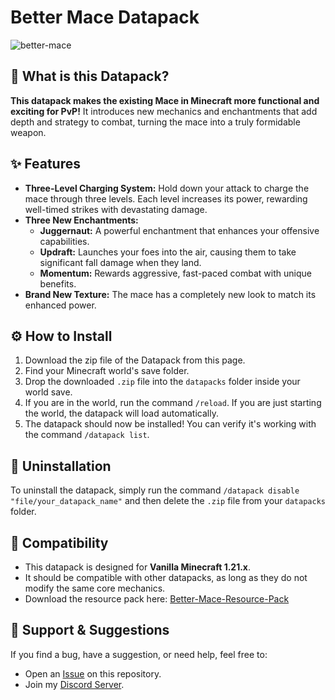 # **Better Mace Datapack**

![better-mace](https://i.postimg.cc/Y0sLKwFK/better-mace.png)

## **📖 What is this Datapack?**

**This datapack makes the existing Mace in Minecraft more functional and exciting for PvP\!** It introduces new mechanics and enchantments that add depth and strategy to combat, turning the mace into a truly formidable weapon.

## **✨ Features**

* **Three-Level Charging System:** Hold down your attack to charge the mace through three levels. Each level increases its power, rewarding well-timed strikes with devastating damage.  
* **Three New Enchantments:**  
  * **Juggernaut:** A powerful enchantment that enhances your offensive capabilities.  
  * **Updraft:** Launches your foes into the air, causing them to take significant fall damage when they land.  
  * **Momentum:** Rewards aggressive, fast-paced combat with unique benefits.  
* **Brand New Texture:** The mace has a completely new look to match its enhanced power.

## **⚙️ How to Install**

1. Download the zip file of the Datapack from this page.  
2. Find your Minecraft world's save folder.  
3. Drop the downloaded `.zip` file into the `datapacks` folder inside your world save.  
4. If you are in the world, run the command `/reload`. If you are just starting the world, the datapack will load automatically.  
5. The datapack should now be installed\! You can verify it's working with the command `/datapack list`.

## **🔧 Uninstallation**

To uninstall the datapack, simply run the command `/datapack disable "file/your_datapack_name"` and then delete the `.zip` file from your `datapacks` folder.

## **🤝 Compatibility**

* This datapack is designed for **Vanilla Minecraft 1.21.x**.  
* It should be compatible with other datapacks, as long as they do not modify the same core mechanics.  
* Download the resource pack here: [Better-Mace-Resource-Pack](https://drive.google.com/uc?export=download&id=1gNyehJ0PuDLqz8mZNyEYpCWCEgn7oj3n)

## **💬 Support & Suggestions**

If you find a bug, have a suggestion, or need help, feel free to:

* Open an [Issue](https://github.com/Rex-Micky/YourRepo/issues) on this repository.  
* Join my [Discord Server](https://discord.gg/9bmgP7BpH8).

